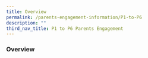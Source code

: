 ```yaml
---
title: Overview
permalink: /parents-engagement-information/P1-to-P6
description: ""
third_nav_title: P1 to P6 Parents Engagement
---
```

### Overview

